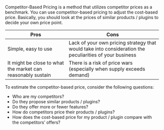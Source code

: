 [//]: # (title:Competitor-Based Pricing)

Competitor-Based Pricing is a method that utilizes competitor prices as a benchmark. You can use competitor-based pricing to adjust the cost-based price. Basically, you should look at the prices of similar products / plugins to decide your own price point.

| **Pros** | **Cons** |
| -------- | -------- |
| Simple, easy to use | Lack of your own pricing strategy that would take into consideration the peculiarities of your business |
| It might be close to what the market can reasonably sustain | There is a risk of price wars (especially when supply exceeds demand)|

To estimate the competitor-based price, consider the following questions:
* Who are my competitors?
* Do they propose similar products / plugins?
* Do they offer more or fewer features?
* How do competitors price their products / plugins?
* How does the cost-based price for my product / plugin compare with the competitors’ offers?